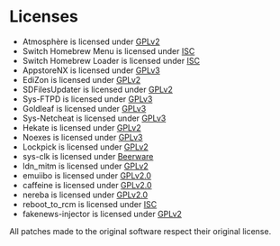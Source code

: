 Licenses
========

* Atmosphère is licensed under [GPLv2](https://github.com/Atmosphere-NX/Atmosphere/blob/master/LICENSE)
* Switch Homebrew Menu is licensed under [ISC](https://github.com/switchbrew/nx-hbmenu/blob/master/LICENSE.md)
* Switch Homebrew Loader is licensed under [ISC](https://github.com/switchbrew/nx-hbloader/blob/master/LICENSE.md)
* AppstoreNX is licensed under [GPLv3](https://github.com/vgmoose/appstorenx/blob/master/LICENSE)
* EdiZon is licensed under [GPLv2](https://github.com/WerWolv/EdiZon/blob/master/LICENSE)
* SDFilesUpdater is licensed under [GPLv2](https://github.com/StevenMattera/SDFilesUpdater/blob/master/LICENSE)
* Sys-FTPD is licensed under [GPLv3](https://github.com/jakibaki/sys-ftpd/blob/master/LICENSE)
* Goldleaf is licensed under [GPLv3](https://github.com/XorTroll/Goldleaf/blob/master/LICENSE)
* Sys-Netcheat is licensed under [GPLv3](https://github.com/jakibaki/sys-netcheat/blob/master/LICENSE)
* Hekate is licensed under [GPLv2](https://github.com/CTCaer/hekate/blob/master/LICENSE)
* Noexes is licensed under [GPLv3](https://github.com/mdbell/Noexes/blob/master/LICENSE)
* Lockpick is licensed under [GPLv2](https://github.com/shchmue/Lockpick/blob/master/LICENSE)
* sys-clk is licensed under [Beerware](https://github.com/retronx-team/sys-clk/blob/master/LICENSE)
* ldn_mitm is licensed under [GPLv2](https://github.com/spacemeowx2/ldn_mitm/blob/master/LICENSE)
* emuiibo is licensed under [GPLv2.0](https://github.com/XorTroll/emuiibo/blob/master/LICENSE)
* caffeine is licensed under [GPLv2.0](https://github.com/liuervehc/caffeine/blob/master/LICENSE)
* nereba is licensed under [GPLv2.0](https://github.com/pixel-stuck/nereba/blob/master/LICENSE)
* reboot_to_rcm is licensed under [ISC](https://github.com/pixel-stuck/reboot_to_rcm/blob/master/LICENSE)
* fakenews-injector is licensed under [GPLv2](https://github.com/noahc3/fakenews-injector/blob/master/LICENSE)

All patches made to the original software respect their original license.
